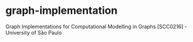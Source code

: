 # graph-implementation
Graph Implementations for Computational Modelling in Graphs [SCC0216] - University of São Paulo
